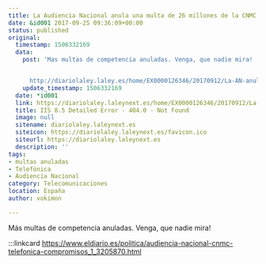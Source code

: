 ```yaml
---
title: La Audiencia Nacional anula una multa de 26 millones de la CNMC a Telefónica
date: &id001 2017-09-25 09:36:09+00:00
status: published
original:
  timestamp: 1506332169
  data:
    post: 'Mas multas de competencia anuladas. Venga, que nadie mira!


      http://diariolaley.laley.es/home/EX0000126346/20170912/La-AN-anula-la-multa-de-2578-millones-de-euros-que-la-CNMC-impuso-a-Telefonica-M'
    update_timestamp: 1506332169
  date: *id001
  link: https://diariolaley.laleynext.es/home/EX0000126346/20170912/La-AN-anula-la-multa-de-2578-millones-de-euros-que-la-CNMC-impuso-a-Telefonica-M
  title: IIS 8.5 Detailed Error - 404.0 - Not Found
  image: null
  sitename: diariolaley.laleynext.es
  siteicon: https://diariolaley.laleynext.es/favicon.ico
  siteurl: https://diariolaley.laleynext.es
  description: ''
tags:
- multas anuladas
- Telefónica
- Audiencia Nacional
category: Telecomunicaciones
location: España
author: vokimon

---
```

Más multas de competencia anuladas. Venga, que nadie mira!

:::linkcard https://www.eldiario.es/politica/audiencia-nacional-cnmc-telefonica-compromisos_1_3205870.html


